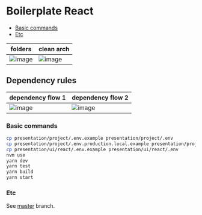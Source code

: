 # Boilerplate React

- [Basic commands](#basic-commands)
- [Etc](#etc)

| folders                                                                                                        | clean arch                                                                                                     |
| -------------------------------------------------------------------------------------------------------------- | -------------------------------------------------------------------------------------------------------------- |
| ![image](https://user-images.githubusercontent.com/2935122/126218879-3ae7766a-f18b-464b-a471-79bc3aaab70c.png) | ![image](https://user-images.githubusercontent.com/2935122/115903944-946a8780-a43a-11eb-8f7b-1dcdb7a8602f.png) |

## Dependency rules

| dependency flow 1                                                                                              | dependency flow 2                                                                                              |
| -------------------------------------------------------------------------------------------------------------- | -------------------------------------------------------------------------------------------------------------- |
| ![image](https://user-images.githubusercontent.com/2935122/115903958-9896a500-a43a-11eb-8663-50b6798d15cd.png) | ![image](https://user-images.githubusercontent.com/2935122/115903965-9af8ff00-a43a-11eb-9e68-8b8d31423b71.png) |

### Basic commands

```bash
cp presentation/project/.env.example presentation/project/.env
cp presentation/project/.env.production.local.example presentation/project/.env.production.local
cp presentation/ui/react/.env.example presentation/ui/react/.env
nvm use
yarn dev
yarn test
yarn build
yarn start
```

### Etc

See [master](https://github.com/jefferson-william/boilerplate-react) branch.
